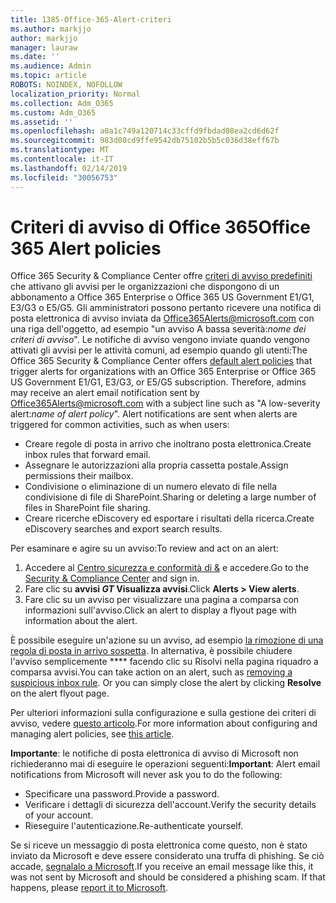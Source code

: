 ```yaml
---
title: 1385-Office-365-Alert-criteri
ms.author: markjjo
author: markjjo
manager: lauraw
ms.date: ''
ms.audience: Admin
ms.topic: article
ROBOTS: NOINDEX, NOFOLLOW
localization_priority: Normal
ms.collection: Adm_O365
ms.custom: Adm_O365
ms.assetid: ''
ms.openlocfilehash: a0a1c749a120714c33cffd9fbdad08ea2cd6d62f
ms.sourcegitcommit: 983d08cd9ffe9542db75102b5b5c036d38eff67b
ms.translationtype: MT
ms.contentlocale: it-IT
ms.lasthandoff: 02/14/2019
ms.locfileid: "30056753"
---
```

# <a name="office-365-alert-policies"></a><span data-ttu-id="d1cd1-102">Criteri di avviso di Office 365</span><span class="sxs-lookup"><span data-stu-id="d1cd1-102">Office 365 Alert policies</span></span>

<span data-ttu-id="d1cd1-p101">Office 365 Security & Compliance Center offre [criteri di avviso predefiniti](https://docs.microsoft.com/office365/securitycompliance/alert-policies#default-alert-policies) che attivano gli avvisi per le organizzazioni che dispongono di un abbonamento a Office 365 Enterprise o Office 365 US Government E1/G1, E3/G3 o E5/G5. Gli amministratori possono pertanto ricevere una notifica di posta elettronica di avviso inviata da Office365Alerts@microsoft.com con una riga dell'oggetto, ad esempio "un avviso A bassa severità:*nome dei criteri di avviso*". Le notifiche di avviso vengono inviate quando vengono attivati gli avvisi per le attività comuni, ad esempio quando gli utenti:</span><span class="sxs-lookup"><span data-stu-id="d1cd1-p101">The Office 365 Security & Compliance Center offers [default alert policies](https://docs.microsoft.com/office365/securitycompliance/alert-policies#default-alert-policies) that trigger alerts for organizations with an Office 365 Enterprise or Office 365 US Government E1/G1, E3/G3, or E5/G5 subscription. Therefore, admins may receive an alert email notification sent by Office365Alerts@microsoft.com with a subject line such as "A low-severity alert:*name of alert policy*". Alert notifications are sent when alerts are triggered for common activities, such as when users:</span></span>

- <span data-ttu-id="d1cd1-106">Creare regole di posta in arrivo che inoltrano posta elettronica.</span><span class="sxs-lookup"><span data-stu-id="d1cd1-106">Create inbox rules that forward email.</span></span>
- <span data-ttu-id="d1cd1-107">Assegnare le autorizzazioni alla propria cassetta postale.</span><span class="sxs-lookup"><span data-stu-id="d1cd1-107">Assign permissions their mailbox.</span></span>
- <span data-ttu-id="d1cd1-108">Condivisione o eliminazione di un numero elevato di file nella condivisione di file di SharePoint.</span><span class="sxs-lookup"><span data-stu-id="d1cd1-108">Sharing or deleting a large number of files in SharePoint file sharing.</span></span>
- <span data-ttu-id="d1cd1-109">Creare ricerche eDiscovery ed esportare i risultati della ricerca.</span><span class="sxs-lookup"><span data-stu-id="d1cd1-109">Create eDiscovery searches and export search results.</span></span>
 
<span data-ttu-id="d1cd1-110">Per esaminare e agire su un avviso:</span><span class="sxs-lookup"><span data-stu-id="d1cd1-110">To review and act on an alert:</span></span>

1. <span data-ttu-id="d1cd1-111">Accedere al [Centro sicurezza e conformità di &](https://protection.office.com) e accedere.</span><span class="sxs-lookup"><span data-stu-id="d1cd1-111">Go to the [Security & Compliance Center](https://protection.office.com) and sign in.</span></span>
2. <span data-ttu-id="d1cd1-112">Fare clic su **avvisi _GT_ Visualizza avvisi**.</span><span class="sxs-lookup"><span data-stu-id="d1cd1-112">Click **Alerts > View alerts**.</span></span>
3. <span data-ttu-id="d1cd1-113">Fare clic su un avviso per visualizzare una pagina a comparsa con informazioni sull'avviso.</span><span class="sxs-lookup"><span data-stu-id="d1cd1-113">Click an alert to display a flyout page with information about the alert.</span></span>

<span data-ttu-id="d1cd1-p102">È possibile eseguire un'azione su un avviso, ad esempio [la rimozione di una regola di posta in arrivo sospetta](https://docs.microsoft.com/office365/securitycompliance/responding-to-a-compromised-email-account). In alternativa, è possibile chiudere l'avviso semplicemente \*\*\*\* facendo clic su Risolvi nella pagina riquadro a comparsa avvisi.</span><span class="sxs-lookup"><span data-stu-id="d1cd1-p102">You can take action on an alert, such as [removing a suspicious inbox rule](https://docs.microsoft.com/office365/securitycompliance/responding-to-a-compromised-email-account). Or you can simply close the alert by clicking **Resolve** on the alert flyout page.</span></span>

<span data-ttu-id="d1cd1-116">Per ulteriori informazioni sulla configurazione e sulla gestione dei criteri di avviso, vedere [questo articolo](https://docs.microsoft.com/office365/securitycompliance/alert-policies).</span><span class="sxs-lookup"><span data-stu-id="d1cd1-116">For more information about configuring and managing alert policies, see  [this article](https://docs.microsoft.com/office365/securitycompliance/alert-policies).</span></span>

<span data-ttu-id="d1cd1-117">**Importante**: le notifiche di posta elettronica di avviso di Microsoft non richiederanno mai di eseguire le operazioni seguenti:</span><span class="sxs-lookup"><span data-stu-id="d1cd1-117">**Important**: Alert email notifications from Microsoft will never ask you to do the following:</span></span>

- <span data-ttu-id="d1cd1-118">Specificare una password.</span><span class="sxs-lookup"><span data-stu-id="d1cd1-118">Provide a password.</span></span>
- <span data-ttu-id="d1cd1-119">Verificare i dettagli di sicurezza dell'account.</span><span class="sxs-lookup"><span data-stu-id="d1cd1-119">Verify the security details of your account.</span></span>
- <span data-ttu-id="d1cd1-120">Rieseguire l'autenticazione.</span><span class="sxs-lookup"><span data-stu-id="d1cd1-120">Re-authenticate yourself.</span></span>

<span data-ttu-id="d1cd1-p103">Se si riceve un messaggio di posta elettronica come questo, non è stato inviato da Microsoft e deve essere considerato una truffa di phishing. Se ciò accade, [segnalalo a Microsoft](https://docs.microsoft.com/office365/SecurityCompliance/report-junk-email-and-phishing-scams-in-outlook-on-the-web-eop).</span><span class="sxs-lookup"><span data-stu-id="d1cd1-p103">If you receive an email message like this, it was not sent by Microsoft and should be considered a phishing scam. If that happens, please [report it to Microsoft](https://docs.microsoft.com/office365/SecurityCompliance/report-junk-email-and-phishing-scams-in-outlook-on-the-web-eop).</span></span>